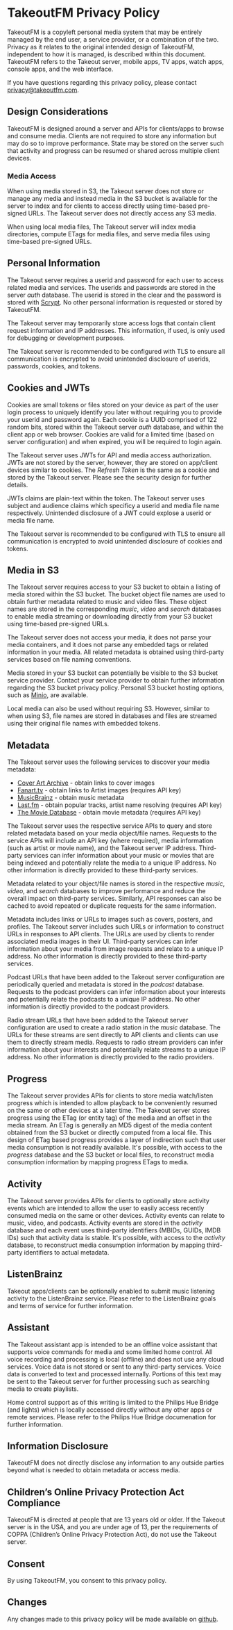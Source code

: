 # TakeoutFM Privacy Policy

TakeoutFM is a copyleft personal media system that may be entirely managed by
the end user, a service provider, or a combination of the two. Privacy as it
relates to the original intended design of TakeoutFM, independent to how it is
managed, is described within this document. TakeoutFM refers to the Takeout
server, mobile apps, TV apps, watch apps, console apps, and the web interface.

If you have questions regarding this privacy policy, please contact
privacy@takeoutfm.com.

## Design Considerations

TakeoutFM is designed around a server and APIs for clients/apps to browse and
consume media. Clients are not required to store any information but may do so
to improve performance. State may be stored on the server such that activity
and progress can be resumed or shared across multiple client devices.

### Media Access

When using media stored in S3, the Takeout server does not store or manage any
media and instead media in the S3 bucket is available for the server to index
and for clients to access directly using time-based pre-signed URLs. The
Takeout server does not directly access any S3 media.

When using local media files, The Takeout server will index media directories,
compute ETags for media files, and serve media files using time-based
pre-signed URLs.

## Personal Information

The Takeout server requires a userid and password for each user to access
related media and services. The userids and passwords are stored in the server
*auth* database. The userid is stored in the clear and the password is stored
with [Scrypt](https://en.wikipedia.org/wiki/Scrypt). No other personal
information is requested or stored by TakeoutFM.

The Takeout server may temporarily store access logs that contain client
request information and IP addresses. This information, if used, is only used
for debugging or development purposes.

The Takeout server is recommended to be configured with TLS to ensure all
communication is encrypted to avoid unintended disclosure of userids,
passwords, cookies, and tokens.

## Cookies and JWTs

Cookies are small tokens or files stored on your device as part of the user
login process to uniquely identify you later without requiring you to provide
your userid and password again. Each cookie is a UUID comprised of 122 random
bits, stored within the Takeout server *auth* database, and within the client
app or web browser. Cookies are valid for a limited time (based on server
configuration) and when expired, you will be required to login again.

The Takeout server uses JWTs for API and media access authorization. JWTs are
not stored by the server, however, they are stored on app/client devices
similar to cookies. The *Refresh Token* is the same as a cookie and stored by
the Takeout server. Please see the security design for further details.

JWTs claims are plain-text within the token. The Takeout server uses subject
and audience claims which specificy a userid and media file name respectively.
Unintended disclosure of a JWT could explose a userid or media file name.

The Takeout server is recommended to be configured with TLS to ensure all
communication is encrypted to avoid unintended disclosure of cookies and
tokens.

## Media in S3

The Takeout server requires access to your S3 bucket to obtain a listing of
media stored within the S3 bucket. The bucket object file names are used to
obtain further metadata related to music and video files. These object names
are stored in the corresponding *music*, *video* and *search* databases to
enable media streaming or downloading directly from your S3 bucket using
time-based pre-signed URLs.

The Takeout server does not access your media, it does not parse your media
containers, and it does not parse any embedded tags or related information in
your media. All related metadata is obtained using third-party services based
on file naming conventions.

Media stored in your S3 bucket can potentially be visible to the S3 bucket
service provider. Contact your service provider to obtain further information
regarding the S3 bucket privacy policy. Personal S3 bucket hosting options,
such as [Minio](https://min.io/), are available.

Local media can also be used without requiring S3. However, similar to when
using S3, file names are stored in databases and files are streamed using their
original file names with embedded tokens.

## Metadata

The Takeout server uses the following services to discover your media metadata:

- [Cover Art Archive](https://coverartarchive.org/) - obtain links to cover images
- [Fanart.tv](https://fanart.tv/) - obtain links to Artist images (requires API key)
- [MusicBrainz](https://musicbrainz.org/) - obtain music metadata
- [Last.fm](https://www.last.fm/) - obtain popular tracks, artist name resolving (requires API key)
- [The Movie Database](https://www.themoviedb.org/) - obtain movie metadata (requires API key)

The Takeout server uses the respective service APIs to query and store related
metadata based on your media object/file names. Requests to the service APIs
will include an API key (where required), media information (such as artist or
movie name), and the Takeout server IP address. Third-party services can infer
information about your music or movies that are being indexed and potentially
relate the media to a unique IP address. No other information is directly
provided to these third-party services.

Metadata related to your object/file names is stored in the respective *music*,
*video*, and *search* databases to improve performance and reduce the overall
impact on third-party services. Similarly, API responses can also be cached to
avoid repeated or duplicate requests for the same information.

Metadata includes links or URLs to images such as covers, posters, and
profiles. The Takeout server includes such URLs or information to construct
URLs in responses to API clients. The URLs are used by clients to render
associated media images in their UI. Third-party services can infer information
about your media from image requests and relate to a unique IP address. No
other information is directly provided to these third-party services.

Podcast URLs that have been added to the Takeout server configuration are
periodically queried and metadata is stored in the *podcast* database. Requests
to the podcast providers can infer information about your interests and
potentially relate the podcasts to a unique IP address. No other information is
directly provided to the podcast providers.

Radio stream URLs that have been added to the Takeout server configuration are
used to create a radio station in the *music* database. The URLs for these
streams are sent directly to API clients and clients can use them to directly
stream media. Requests to radio stream providers can infer information about
your interests and potentially relate streams to a unique IP address. No other
information is directly provided to the radio providers.

## Progress

The Takeout server provides APIs for clients to store media watch/listen
progress which is intended to allow playback to be conveniently resumed on the
same or other devices at a later time. The Takeout server stores progress using
the ETag (or entity tag) of the media and an offset in the media stream. An
ETag is generally an MD5 digest of the media content obtained from the S3
bucket or directly computed from a local file. This design of ETag based
progress provides a layer of indirection such that user media consumption is
not readily available. It's possible, with access to the *progress* database
and the S3 bucket or local files, to reconstruct media consumption information
by mapping progress ETags to media.

## Activity

The Takeout server provides APIs for clients to optionally store activity
events which are intended to allow the user to easily access recently consumed
media on the same or other devices. Activity events can relate to music, video,
and podcasts. Activity events are stored in the *activity* database and each
event uses third-party identifiers (MBIDs, GUIDs, IMDB IDs) such that activity
data is stable. It's possible, with access to the *activity* database, to
reconstruct media consumption information by mapping third-party identifiers to
actual metadata.

## ListenBrainz

Takeout apps/clients can be optionally enabled to submit music listening
activity to the ListenBrainz service. Please refer to the ListenBrainz goals
and terms of service for further information.

## Assistant

The Takeout assistant app is intended to be an offline voice assistant that
supports voice commands for media and some limited home control. All voice
recording and processing is local (offline) and does not use any cloud
services. Voice data is not stored or sent to any third-party services. Voice
data is converted to text and processed internally. Portions of this text may
be sent to the Takeout server for further processing such as searching media to
create playlists.

Home control support as of this writing is limited to the Philips Hue Bridge
(and lights) which is locally accessed directly without any other apps or
remote services. Please refer to the Philips Hue Bridge documenation for
further information.

## Information Disclosure

TakeoutFM does not directly disclose any information to any outside parties
beyond what is needed to obtain metadata or access media.

## Children’s Online Privacy Protection Act Compliance

TakeoutFM is directed at people that are 13 years old or older. If the Takeout
server is in the USA, and you are under age of 13, per the requirements of
COPPA (Children’s Online Privacy Protection Act), do not use the Takeout
server.

## Consent

By using TakeoutFM, you consent to this privacy policy.

## Changes

Any changes made to this privacy policy will be made available on
[github](https://github.com/takeoutfm/takeout/tree/main/doc/).

